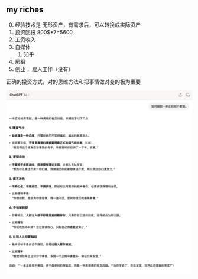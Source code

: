 ## my riches

0. 经验技术是 无形资产，有需求后，可以转换成实际资产
1. 投资回报 800$*7=5600
2. 工资收入
3. 自媒体
    1. 知乎
4. 房租
5. 创业 ，雇人工作（没有）

正确的投资方式，对的思维方法和把事情做对变的极为重要

![](images/2025-03-11-20-00-31.png)